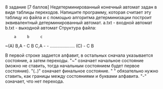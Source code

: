 8 задание [7 баллов]
Недетерминированный конечный автомат задан в виде таблицы переходов. Напишите программу, которая считает эту таблицу из файла и с помощью алгоритма детерминизации построит эквивалентный детерминированный автомат.
a.txt - входной автомат
b.txt - выходной автомат
Структура файла:

        a     b     c
~(A)  B,A    -     C
B   C,A    -     -
....................
(C)   -     C     B

В первой строке задается алфавит, в остальных сначала указывается состояние, а затем переходы.
"~" означает начальное состояние (можно не ставить, тогда начальным состоянием будет первое состояние).
"(..)" означает финальное состояние.
" " обязательно нужно ставить, как границы между состояниями и буквами алфавита.
"-" означает, что нет перехода.